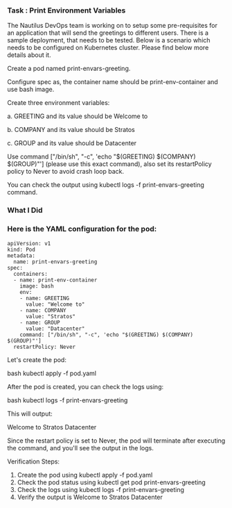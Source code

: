 ### Task : Print Environment Variables

The Nautilus DevOps team is working on to setup some pre-requisites for an application that will send the greetings to different users. There is a sample deployment, that needs to be tested. Below is a scenario which needs to be configured on Kubernetes cluster. Please find below more details about it.

Create a pod named print-envars-greeting.

Configure spec as, the container name should be print-env-container and use bash image.

Create three environment variables:

a. GREETING and its value should be Welcome to

b. COMPANY and its value should be Stratos

c. GROUP and its value should be Datacenter

Use command ["/bin/sh", "-c", 'echo "$(GREETING) $(COMPANY) $(GROUP)"'] (please use this exact command), also set its restartPolicy policy to Never to avoid crash loop back.

You can check the output using kubectl logs -f print-envars-greeting command.

### What I  Did


### Here is the YAML configuration for the pod:

```
apiVersion: v1
kind: Pod
metadata:
  name: print-envars-greeting
spec:
  containers:
  - name: print-env-container
    image: bash
    env:
    - name: GREETING
      value: "Welcome to"
    - name: COMPANY
      value: "Stratos"
    - name: GROUP
      value: "Datacenter"
    command: ["/bin/sh", "-c", 'echo "$(GREETING) $(COMPANY) $(GROUP)"']
  restartPolicy: Never
```

Let's create the pod:


bash
kubectl apply -f pod.yaml


After the pod is created, you can check the logs using:


bash
kubectl logs -f print-envars-greeting


This will output:


Welcome to Stratos Datacenter


Since the restart policy is set to Never, the pod will terminate after executing the command, and you'll see the output in the logs.

Verification Steps:

1. Create the pod using kubectl apply -f pod.yaml
2. Check the pod status using kubectl get pod print-envars-greeting
3. Check the logs using kubectl logs -f print-envars-greeting
4. Verify the output is Welcome to Stratos Datacenter

